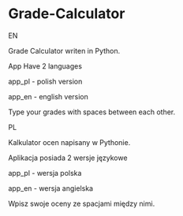 # Grade-Calculator
<p>EN</p>

<p>Grade Calculator writen in Python.</p>

<p>App Have 2 languages </p>

<p>app_pl - polish version</p>
<p>app_en - english version</p>

<p>Type your grades with spaces between each other.</p>

<p>PL</p>

<p>Kalkulator ocen napisany w Pythonie.</p>

<p>Aplikacja posiada 2 wersje językowe </p>

<p>app_pl - wersja polska</p>
<p>app_en - wersja angielska</p>

<p>Wpisz swoje oceny ze spacjami między nimi.</p>
